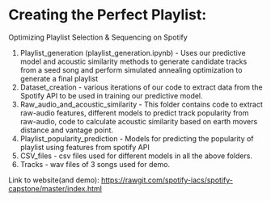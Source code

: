 # Creating the Perfect Playlist:
Optimizing Playlist Selection & Sequencing on Spotify

1. Playlist_generation (playlist_generation.ipynb) - Uses our predictive model and acoustic
 similarity methods to generate candidate tracks from a seed song and perform simulated
  annealing optimization to generate a final playlist
2. Dataset_creation - various iterations of our code to extract data from the Spotify API to 
be used in training our predictive model.
3. Raw_audio_and_acoustic_similarity - This folder contains code to extract raw-audio features,
different models to predict track popularity from raw-audio, code to calculate acoustic similarity based
on earth movers distance and vantage point.
4. Playlist_popularity_prediction - Models for predicting the popularity of playlist using  features from
spotify API
5. CSV_files - csv files used for different models in all the above folders.
6. Tracks - wav files of 3 songs used for demo.

Link to website(and demo): https://rawgit.com/spotify-iacs/spotify-capstone/master/index.html
